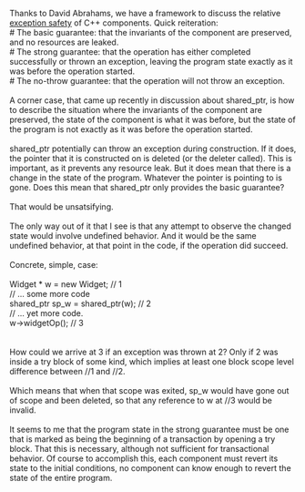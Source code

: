 <html><body><p>Thanks to David Abrahams, we have a framework to discuss the relative <a href="http://www.boost.org/more/generic_exception_safety.html">exception safety</a> of C++ components. Quick reiteration:<br># The basic guarantee: that the invariants of the component are preserved, and no resources are leaked.<br># The strong guarantee: that the operation has either completed successfully or thrown an exception, leaving the program state exactly as it was before the operation started.<br># The no-throw guarantee: that the operation will not throw an exception.<br><br>A corner case, that came up recently in discussion about shared_ptr, is how to describe the situation where the invariants of the component are preserved, the state of the component is what it was before, but the state of the <span>program</span> is not exactly as it was before the operation started.<br><br>shared_ptr potentially can throw an exception during construction. If it does, the pointer that it is constructed on is deleted (or the deleter called). This is important, as it prevents any resource leak. But it does mean that there is a change in the state of the program. Whatever the pointer is pointing to is gone. Does this mean that shared_ptr only provides the basic guarantee?<br><br>That would be unsatsifying.<br><br>The only way out of it that I see is that any attempt to observe the changed state would involve undefined behavior. And it would be the same undefined behavior, at that point in the code, if the operation did succeed.<br><br>Concrete, simple, case:<br><br>Widget * w = new Widget; // 1<br>// ... some more code<br>shared_ptr sp_w = shared_ptr<widget>(w); // 2 <br>// ... yet more code.<br>w-&gt;widgetOp(); // 3<br><br><br>How could we arrive at 3 if an exception was thrown at 2? Only if 2 was inside a try block of some kind, which implies at least one block scope level difference between //1 and //2. <br><br>Which means that when that scope was exited, sp_w would have gone out of scope and been deleted, so that any reference to w at //3 would be invalid.<br><br>It seems to me that the program state in the strong guarantee must be one that is marked as being the beginning of a transaction by opening a try block. That this is necessary, although not sufficient for transactional behavior. Of course to accomplish this, each component must revert its state to the initial conditions, no component can know enough to revert the state of the entire program.</widget></p></body></html>